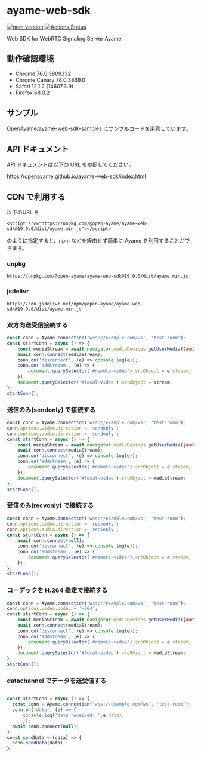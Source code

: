 # ayame-web-sdk

[![npm version](https://badge.fury.io/js/%40open-ayame%2Fayame-web-sdk.svg)](https://badge.fury.io/js/%40open-ayame%2Fayame-web-sdk)
[![Actions Status](https://github.com/OpenAyame/ayame-web-sdk/workflows/Lint%20And%20Flow%20Test/badge.svg)](https://github.com/OpenAyame/ayame-web-sdk/actions)

Web SDK for WebRTC Signaling Server Ayame


## 動作確認環境

- Chrome  76.0.3809.132
- Chrome Canary 78.0.3869.0
- Safari 12.1.2 (14607.3.9)
- Firefox 68.0.2

## サンプル

[OpenAyame/ayame-web-sdk-samples](https://github.com/OpenAyame/ayame-web-sdk-samples) にサンプルコードを用意しています。

## API ドキュメント

API ドキュメントは以下の URL を参照してください。

https://openayame.github.io/ayame-web-sdk/index.html

## CDN で利用する

以下のURL を

```
<script src="https://unpkg.com/@open-ayame/ayame-web-sdk@19.9.0/dist/ayame.min.js"></script>
```

のように指定すると、npm などを経由せず簡単に Ayame を利用することができます。

### unpkg

```
https://unpkg.com/@open-ayame/ayame-web-sdk@19.9.0/dist/ayame.min.js

```

### jsdelivr

```
https://cdn.jsdelivr.net/npm/@open-ayame/ayame-web-sdk@19.9.0/dist/ayame.min.js

```

### 双方向送受信接続する

```javascript
const conn = Ayame.connection('wss://example.com/ws', 'test-room');
const startConn = async () => {
    const mediaStream = await navigator.mediaDevices.getUserMedia({audio: true, video: true});
    await conn.connect(mediaStream);
    conn.on('disconnect', (e) => console.log(e));
    conn.on('addstream', (e) => {
        document.querySelector('#remote-video').srcObject = e.stream;
    });
    document.querySelector('#local-video').srcObject = stream;
};
startConn();
```


### 送信のみ(sendonly) で接続する

```javascript
const conn = Ayame.connection('wss://example.com/ws', 'test-room');
conn.options.video.direction = 'sendonly';
conn.options.audio.direction = 'sendonly';
const startConn = async () => {
    const mediaStream = await navigator.mediaDevices.getUserMedia({audio: true, video: true});
    await conn.connect(mediaStream);
    conn.on('disconnect', (e) => console.log(e));
    conn.on('addstream', (e) => {
        document.querySelector('#remote-video').srcObject = e.stream;
    });
    document.querySelector('#local-video').srcObject = mediaStream;
};
startConn();
```


### 受信のみ(recvonly) で接続する

```javascript
const conn = Ayame.connection('wss://example.com/ws', 'test-room');
conn.options.video.direction = 'recvonly';
conn.options.audio.direction = 'recvonly';
const startConn = async () => {
    await conn.connect(null);
    conn.on('disconnect', (e) => console.log(e));
    conn.on('addstream', (e) => {
        document.querySelector('#remote-video').srcObject = e.stream;
    });
};
startConn();
```

### コーデックを H.264 指定で接続する

```javascript
const conn = Ayame.connection('wss://example.com/ws', 'test-room');
conn.options.video.codec = 'H264';
const startConn = async () => {
    const mediaStream = await navigator.mediaDevices.getUserMedia({audio: true, video: true});
    await conn.connect(mediaStream);
    conn.on('disconnect', (e) => console.log(e));
    conn.on('addstream', (e) => {
        document.querySelector('#remote-video').srcObject = e.stream;
    });
    document.querySelector('#local-video').srcObject = mediaStream;
};
startConn();
```

### datachannel でデータを送受信する

```javascript

const startConn = async () => {
  const conn = Ayame.connection('wss://example.com/ws', 'test-room');
  conn.on('data', (e) => {
      console.log('data received: ',e.data);
      });
  await conn.connect(null);
};
const sendData = (data) => {
  conn.sendData(data);
};
```
